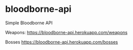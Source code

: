 # bloodborne-api

Simple Bloodborne API

Weapons: https://bloodborne-api.herokuapp.com/weapons

Bosses https://bloodborne-api.herokuapp.com/bosses
